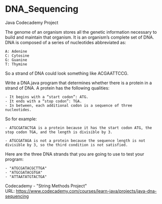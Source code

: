 # DNA_Sequencing
Java Codecademy Project

The genome of an organism stores all the genetic information necessary to build and maintain that organism. It is an organism’s complete set of DNA. DNA is composed of a series of nucleotides abbreviated as:

    A: Adenine
    C: Cytosine
    G: Guanine
    T: Thymine

So a strand of DNA could look something like ACGAATTCCG.

Write a DNA.java program that determines whether there is a protein in a strand of DNA. A protein has the following qualities:

    - It begins with a “start codon”: ATG.
    - It ends with a “stop codon”: TGA.
    - In between, each additional codon is a sequence of three nucleotides.

So for example:

    - ATGCGATACTGA is a protein because it has the start codon ATG, the stop codon TGA, and the length is divisible by 3.

    - ATGCGATAGA is not a protein because the sequence length is not divisible by 3, so the third condition is not satisfied.

Here are the three DNA strands that you are going to use to test your program:

    - "ATGCGATACGCTTGA"
    - "ATGCGATACGTGA"
    - "ATTAATATGTACTGA"

Codecademy - "String Methods Project" <br>
URL: https://www.codecademy.com/courses/learn-java/projects/java-dna-sequencing
